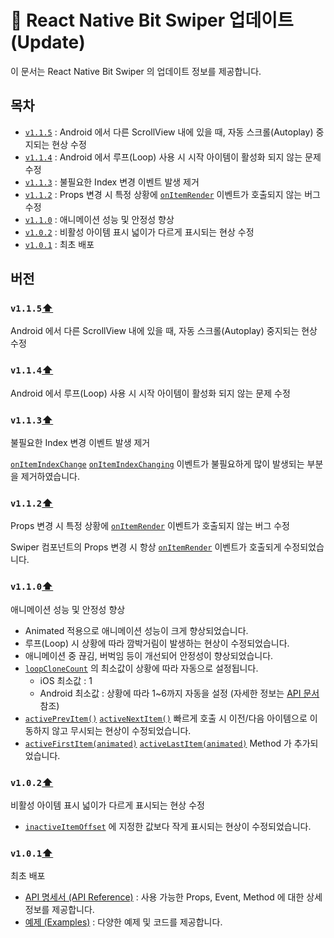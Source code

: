 # 📝 React Native Bit Swiper 업데이트 (Update)

이 문서는 React Native Bit Swiper 의 업데이트 정보를 제공합니다.

## 목차
- [`v1.1.5`](#v115) : Android 에서 다른 ScrollView 내에 있을 때, 자동 스크롤(Autoplay) 중지되는 현상 수정
- [`v1.1.4`](#v114) : Android 에서 루프(Loop) 사용 시 시작 아이템이 활성화 되지 않는 문제 수정 
- [`v1.1.3`](#v113) : 불필요한 Index 변경 이벤트 발생 제거
- [`v1.1.2`](#v112) : Props 변경 시 특정 상황에 [`onItemRender`](ApiReference.md#onitemrender) 이벤트가 호출되지 않는 버그 수정
- [`v1.1.0`](#v110) : 애니메이션 성능 및 안정성 향상
- [`v1.0.2`](#v102) : 비활성 아이템 표시 넓이가 다르게 표시되는 현상 수정
- [`v1.0.1`](#v101) : 최초 배포

## 버전

### `v1.1.5`[⬆](#목차)
Android 에서 다른 ScrollView 내에 있을 때, 자동 스크롤(Autoplay) 중지되는 현상 수정

### `v1.1.4`[⬆](#목차)
Android 에서 루프(Loop) 사용 시 시작 아이템이 활성화 되지 않는 문제 수정

### `v1.1.3`[⬆](#목차)
불필요한 Index 변경 이벤트 발생 제거

[`onItemIndexChange`](ApiReference.md#onitemindexchange)
[`onItemIndexChanging`](ApiReference.md#onitemindexchanging) 이벤트가 불필요하게 많이 발생되는 부분을 제거하였습니다.

### `v1.1.2`[⬆](#목차)
Props 변경 시 특정 상황에
[`onItemRender`](ApiReference.md#onitemrender) 이벤트가 호출되지 않는 버그 수정

Swiper 컴포넌트의 Props 변경 시 항상 [`onItemRender`](ApiReference.md#onitemrender) 이벤트가 호출되게 수정되었습니다.
 
### `v1.1.0`[⬆](#목차)
애니메이션 성능 및 안정성 향상

- Animated 적용으로 애니메이션 성능이 크게 향상되었습니다.
- 루프(Loop) 시 상황에 따라 깜박거림이 발생하는 현상이 수정되었습니다.
- 애니메이션 중 끊김, 버벅임 등이 개선되어 안정성이 향상되었습니다.
- [`loopCloneCount`](ApiReference.md#loopclonecount) 의 최소값이 상황에 따라 자동으로 설정됩니다.
    - iOS 최소값 : 1
    - Android 최소값 : 상황에 따라 1~6까지 자동을 설정 (자세한 정보는 [API 문서](ApiReference.md#loopclonecount) 참조)
- [`activePrevItem()`](ApiReference.md#activeprevitemanimated)
[`activeNextItem()`](ApiReference.md#activenextitemanimated) 빠르게 호출 시 이전/다음 아이템으로 이동하지 않고 무시되는 현상이 수정되었습니다. 
- [`activeFirstItem(animated)`](ApiReference.md#activefirstitemanimated)
[`activeLastItem(animated)`](ApiReference.md#activelastitemanimated) Method 가 추가되었습니다.

### `v1.0.2`[⬆](#목차)
비활성 아이템 표시 넓이가 다르게 표시되는 현상 수정

- [`inactiveItemOffset`](ApiReference.md#inactiveitemoffset) 에 지정한 값보다 작게 표시되는 현상이 수정되었습니다.

### `v1.0.1`[⬆](#목차)
최초 배포

- [API 명세서 (API Reference)](ApiReference.md) : 사용 가능한 Props, Event, Method 에 대한 상세 정보를 제공합니다.
- [예제 (Examples)](Examples.md) : 다양한 예제 및 코드를 제공합니다.
